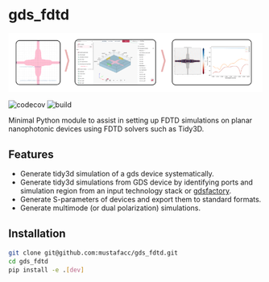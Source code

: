 # gds_fdtd

![alternative text](/docs/banner.png)

![codecov](https://codecov.io/gh/mustafacc/gds_fdtd/branch/main/graph/badge.svg)
![build](https://github.com/mustafacc/gds_fdtd/actions/workflows/main.yml/badge.svg)

Minimal Python module to assist in setting up FDTD simulations on planar nanophotonic devices using FDTD solvers such as Tidy3D.

## Features
- Generate tidy3d simulation of a gds device systematically.
- Generate tidy3d simulations from GDS device by identifying ports and simulation region from an input technology stack or [gdsfactory](https://github.com/gdsfactory/gdsfactory).
- Generate S-parameters of devices and export them to standard formats.
- Generate multimode (or dual polarization) simulations.

## Installation

```bash
git clone git@github.com:mustafacc/gds_fdtd.git
cd gds_fdtd
pip install -e .[dev]

